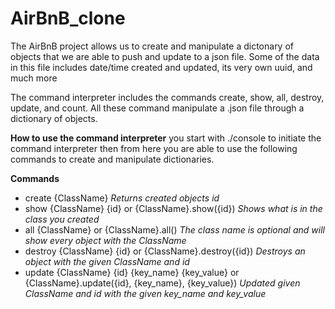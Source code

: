 # AirBnB_clone

The AirBnB project allows us to create and manipulate a dictonary of objects
that we are able to push and update to a json file. Some of the data in this
file includes date/time created and updated, its very own uuid, and much more

The command interpreter includes the commands create, show, all,
destroy, update, and count. All these command manipulate a .json file through a
dictionary of objects.

**How to use the command interpreter**
you start with ./console to initiate the command interpreter then from here you
are able to use the following commands to create and manipulate dictionaries.

**Commands**
- create {ClassName}
*Returns created objects id*
- show {ClassName} {id} or {ClassName}.show({id})
*Shows what is in the class you created*
- all {ClassName} or {ClassName}.all()
*The class name is optional and will show every object with the ClassName*
- destroy {ClassName} {id} or {ClassName}.destroy({id})
*Destroys an object with the given ClassName and id*
- update {ClassName} {id} {key_name} {key_value} or {ClassName}.update({id}, {key_name}, {key_value})
*Updated given ClassName and id with the given key_name and key_value*